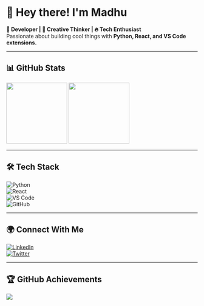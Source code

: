# 👋 Hey there! I'm Madhu  

**🚀 Developer | 🎨 Creative Thinker | 🔥 Tech Enthusiast**  
Passionate about building cool things with **Python, React, and VS Code extensions.**  

---

## 📊 GitHub Stats  
<img src="https://github-readme-stats.vercel.app/api?username=your-username&show_icons=true&theme=radical" height="160px"/>
<img src="https://github-readme-streak-stats.herokuapp.com/?user=your-username&theme=radical" height="160px"/>

---

## 🛠 Tech Stack  
![Python](https://img.shields.io/badge/-Python-3776AB?style=flat-square&logo=python&logoColor=white)  
![React](https://img.shields.io/badge/-React-61DAFB?style=flat-square&logo=react&logoColor=black)  
![VS Code](https://img.shields.io/badge/-VS_Code-007ACC?style=flat-square&logo=visual-studio-code&logoColor=white)  
![GitHub](https://img.shields.io/badge/-GitHub-181717?style=flat-square&logo=github&logoColor=white)  

---

## 🌍 Connect With Me  
[![LinkedIn](https://img.shields.io/badge/-LinkedIn-blue?style=flat-square&logo=linkedin)](https://linkedin.com/in/your-profile)  
[![Twitter](https://img.shields.io/badge/-Twitter-1DA1F2?style=flat-square&logo=twitter&logoColor=white)](https://twitter.com/your-profile)  

---

## 🏆 GitHub Achievements  
<img src="https://github-profile-trophy.vercel.app/?username=your-username&theme=onedark" />
